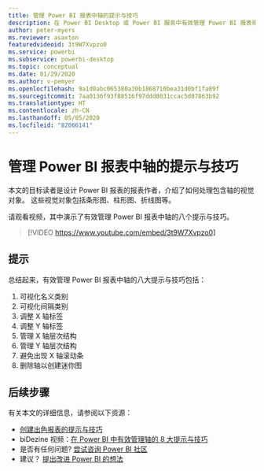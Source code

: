 ```yaml
---
title: 管理 Power BI 报表中轴的提示与技巧
description: 在 Power BI Desktop 或 Power BI 服务中有效管理 Power BI 报表视觉对象中轴的八个提示与技巧。
author: peter-myers
ms.reviewer: asaxton
featuredvideoid: 3t9W7Xvpzo0
ms.service: powerbi
ms.subservice: powerbi-desktop
ms.topic: conceptual
ms.date: 01/29/2020
ms.author: v-pemyer
ms.openlocfilehash: 9a1d0abc065380a30b1868710bea31d0bf1fa89f
ms.sourcegitcommit: 7aa0136f93f88516f97ddd8031ccac5d07863b92
ms.translationtype: HT
ms.contentlocale: zh-CN
ms.lasthandoff: 05/05/2020
ms.locfileid: "82066141"
---
```

# <a name="tips-to-manage-axes-in-power-bi-reports"></a>管理 Power BI 报表中轴的提示与技巧

本文的目标读者是设计 Power BI 报表的报表作者，介绍了如何处理包含轴的视觉对象。 这些视觉对象包括条形图、柱形图、折线图等。

请观看视频，其中演示了有效管理 Power BI 报表中轴的八个提示与技巧。

> [!VIDEO https://www.youtube.com/embed/3t9W7Xvpzo0]

## <a name="tips"></a>提示

总结起来，有效管理 Power BI 报表中轴的八大提示与技巧包括：

1. 可视化名义类别
1. 可视化间隔类别
1. 调整 X 轴标签
1. 调整 Y 轴标签
1. 管理 X 轴层次结构
1. 管理 Y 轴层次结构
1. 避免出现 X 轴滚动条
1. 删除轴以创建迷你图

## <a name="next-steps"></a>后续步骤

有关本文的详细信息，请参阅以下资源：

- [创建出色报表的提示与技巧](../desktop-tips-and-tricks-for-creating-reports.md)
- biDezine 视频：[在 Power BI 中有效管理轴的 8 大提示与技巧](https://www.youtube.com/watch?v=3t9W7Xvpzo0)
- 是否有任何问题? [尝试咨询 Power BI 社区](https://community.powerbi.com/)
- 建议？ [提出改进 Power BI 的想法](https://ideas.powerbi.com)
